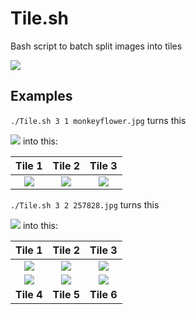 # Tile.sh
Bash script to batch split images into tiles

![](http://i.imgur.com/oGNlLsX.png)

## Examples

`./Tile.sh 3 1 monkeyflower.jpg` turns this

![](http://i.imgur.com/9Hwm2i1.jpg)
into this:

Tile 1                                 |  Tile 2                               |  Tile 3
:-------------------------------------:|:-------------------------------------:|:-------------------------------------:
![](http://i.imgur.com/bN0EcDA.jpg)    |  ![](http://i.imgur.com/PgtoBDi.jpg)  |  ![](http://i.imgur.com/bNtA4MF.jpg)

`./Tile.sh 3 2 257828.jpg` turns this

![](http://i.imgur.com/mCGRuRr.jpg)
into this:

Tile 1                                 |  Tile 2                               |  Tile 3
:-------------------------------------:|:-------------------------------------:|:-------------------------------------:
![](http://i.imgur.com/kuLR0Pm.jpg)    |  ![](http://i.imgur.com/5N4Z0LV.jpg)  |  ![](http://i.imgur.com/pCWAnsP.jpg)
![](http://i.imgur.com/Hs3PnHc.jpg)    |  ![](http://i.imgur.com/Dj32kg8.jpg)  |  ![](http://i.imgur.com/C5RogXZ.jpg)
**Tile 4**                             |  **Tile 5**                           |  **Tile 6**
